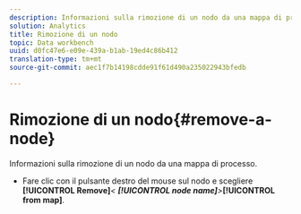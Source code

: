 ```yaml
---
description: Informazioni sulla rimozione di un nodo da una mappa di processo.
solution: Analytics
title: Rimozione di un nodo
topic: Data workbench
uuid: d0fc47e6-e09e-439a-b1ab-19ed4c86b412
translation-type: tm+mt
source-git-commit: aec1f7b14198cdde91f61d490a235022943bfedb

---
```



# Rimozione di un nodo{#remove-a-node}

Informazioni sulla rimozione di un nodo da una mappa di processo.

* Fare clic con il pulsante destro del mouse sul nodo e scegliere **[!UICONTROL Remove]***&lt; **[!UICONTROL node name]**>***[!UICONTROL from map]**.

